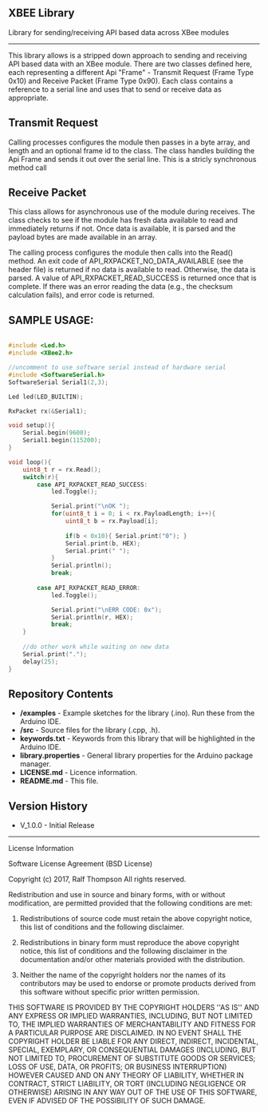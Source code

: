 XBEE Library
-------------------------

Library for sending/receiving API based data across XBee modules

-------------------------

This library allows is a stripped down approach to sending and receiving API
based data with an XBee module. There are two classes defined here, each representing
a different Api "Frame" - Transmit Request (Frame Type 0x10) and Receive Packet
(Frame Type 0x90). Each class contains a reference to a serial line and uses that to
send or receive data as appropriate.

Transmit Request
-------------------------

Calling processes configures the module then passes in a byte array, and length and
an optional frame id to the class. The class handles building the Api Frame and
sends it out over the serial line. This is a stricly synchronous method call

Receive Packet
-------------------------

This class allows for asynchronous use of the module during receives. The class checks
to see if the module has fresh data available to read and immediately returns if not.
Once data is available, it is parsed and the payload bytes are made available in an
array.

The calling process configures the module then calls into the Read() method. An exit
code of API_RXPACKET_NO_DATA_AVAILABLE (see the header file) is returned if no data
is available to read. Otherwise, the data is parsed. A value of API_RXPACKET_READ_SUCCESS
is returned once that is complete. If there was an error reading the data (e.g., the
checksum calculation fails), and error code is returned.

SAMPLE USAGE:
-------------------------

```cpp

#include <Led.h>
#include <XBee2.h>

//uncomment to use software serial instead of hardware serial
#include <SoftwareSerial.h>
SoftwareSerial Serial1(2,3);

Led led(LED_BUILTIN);

RxPacket rx(&Serial1);

void setup(){
    Serial.begin(9600);
    Serial1.begin(115200);
}

void loop(){
    uint8_t r = rx.Read();
    switch(r){
        case API_RXPACKET_READ_SUCCESS:
            led.Toggle();

            Serial.print("\nOK ");
            for(uint8_t i = 0; i < rx.PayloadLength; i++){
                uint8_t b = rx.Payload[i];
                
                if(b < 0x10){ Serial.print("0"); }
                Serial.print(b, HEX);
                Serial.print(" ");
            }
            Serial.println();
            break;
            
        case API_RXPACKET_READ_ERROR:
            led.Toggle();

            Serial.print("\nERR CODE: 0x");
            Serial.println(r, HEX);
            break;
    }
    
    //do other work while waiting on new data
    Serial.print(".");
    delay(25);
}

```

Repository Contents
-------------------------

* **/examples** - Example sketches for the library (.ino). Run these from the Arduino IDE. 
* **/src** - Source files for the library (.cpp, .h).
* **keywords.txt** - Keywords from this library that will be highlighted in the Arduino IDE. 
* **library.properties** - General library properties for the Arduino package manager. 
* **LICENSE.md** - Licence information.
* **README.md** - This file.

Version History
-------------------------

* V_1.0.0 - Initial Release

-------------------------
License Information

Software License Agreement (BSD License)

Copyright (c) 2017, Ralf Thompson
All rights reserved.

Redistribution and use in source and binary forms, with or without
modification, are permitted provided that the following conditions are met:

1. Redistributions of source code must retain the above copyright
notice, this list of conditions and the following disclaimer.

2. Redistributions in binary form must reproduce the above copyright
notice, this list of conditions and the following disclaimer in the
documentation and/or other materials provided with the distribution.

3. Neither the name of the copyright holders nor the
names of its contributors may be used to endorse or promote products
derived from this software without specific prior written permission.

THIS SOFTWARE IS PROVIDED BY THE COPYRIGHT HOLDERS ''AS IS'' AND ANY
EXPRESS OR IMPLIED WARRANTIES, INCLUDING, BUT NOT LIMITED TO, THE IMPLIED
WARRANTIES OF MERCHANTABILITY AND FITNESS FOR A PARTICULAR PURPOSE ARE
DISCLAIMED. IN NO EVENT SHALL THE COPYRIGHT HOLDER BE LIABLE FOR ANY
DIRECT, INDIRECT, INCIDENTAL, SPECIAL, EXEMPLARY, OR CONSEQUENTIAL DAMAGES
(INCLUDING, BUT NOT LIMITED TO, PROCUREMENT OF SUBSTITUTE GOODS OR SERVICES;
LOSS OF USE, DATA, OR PROFITS; OR BUSINESS INTERRUPTION) HOWEVER CAUSED AND
ON ANY THEORY OF LIABILITY, WHETHER IN CONTRACT, STRICT LIABILITY, OR TORT
(INCLUDING NEGLIGENCE OR OTHERWISE) ARISING IN ANY WAY OUT OF THE USE OF THIS
SOFTWARE, EVEN IF ADVISED OF THE POSSIBILITY OF SUCH DAMAGE.
